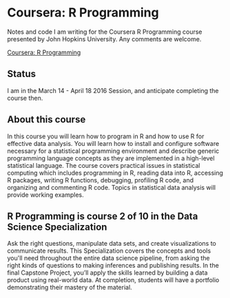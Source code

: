 # Coursera: R Programming

Notes and code I am writing for the Coursera R Programming course presented by John Hopkins University. Any comments are welcome.

[Coursera: R Programming](https://www.coursera.org/learn/r-programming/)

## Status

I am in the March 14 - April 18 2016 Session, and anticipate completing the course then.

## About this course

In this course you will learn how to program in R and how to use R for effective data analysis. You will learn how to install and configure software necessary for a statistical programming environment and describe generic programming language concepts as they are implemented in a high-level statistical language. The course covers practical issues in statistical computing which includes programming in R, reading data into R, accessing R packages, writing R functions, debugging, profiling R code, and organizing and commenting R code. Topics in statistical data analysis will provide working examples.

## R Programming is course 2 of 10 in the Data Science Specialization

Ask the right questions, manipulate data sets, and create visualizations to communicate results. This Specialization covers the concepts and tools you'll need throughout the entire data science pipeline, from asking the right kinds of questions to making inferences and publishing results. In the final Capstone Project, you’ll apply the skills learned by building a data product using real-world data. At completion, students will have a portfolio demonstrating their mastery of the material.